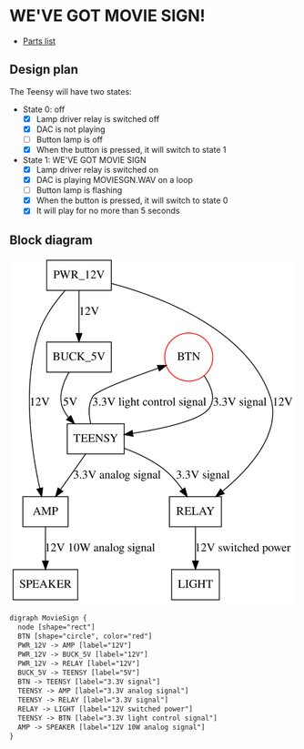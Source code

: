 # WE'VE GOT MOVIE SIGN!

* [Parts list](https://www.amazon.com/hz/wishlist/ls/E0ANLW49C5FE)

## Design plan

The Teensy will have two states:

- State 0: off
    - [x] Lamp driver relay is switched off
    - [x] DAC is not playing
    - [ ] Button lamp is off
    - [x] When the button is pressed, it will switch to state 1
- State 1: WE'VE GOT MOVIE SIGN
    - [x] Lamp driver relay is switched on
    - [x] DAC is playing MOVIESGN.WAV on a loop
    - [ ] Button lamp is flashing
    - [x] When the button is pressed, it will switch to state 0
    - [x] It will play for no more than 5 seconds

## Block diagram

![Wiring diagram](https://raw.githubusercontent.com/hatfield-lansdale-collective/movie-sign/master/movie_sign.svg?sanitize=true)

    digraph MovieSign {
      node [shape="rect"]
      BTN [shape="circle", color="red"]
      PWR_12V -> AMP [label="12V"]
      PWR_12V -> BUCK_5V [label="12V"]
      PWR_12V -> RELAY [label="12V"]
      BUCK_5V -> TEENSY [label="5V"]
      BTN -> TEENSY [label="3.3V signal"]
      TEENSY -> AMP [label="3.3V analog signal"]
      TEENSY -> RELAY [label="3.3V signal"]
      RELAY -> LIGHT [label="12V switched power"]
      TEENSY -> BTN [label="3.3V light control signal"]
      AMP -> SPEAKER [label="12V 10W analog signal"]
    }
